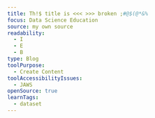 ```yaml
---
title: Th!$ title is <<< >>> broken ;#@$(@*&%
focus: Data Science Education
source: my own source
readability:
  - I
  - E
  - B
type: Blog
toolPurpose:
  - Create Content
toolAccessibilityIssues:
  - JAWS
openSource: true
learnTags:
  - dataset
---
```

